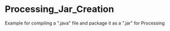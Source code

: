 # Processing_Jar_Creation
Example for compiling a ".java" file and package it as a ".jar" for Processing
